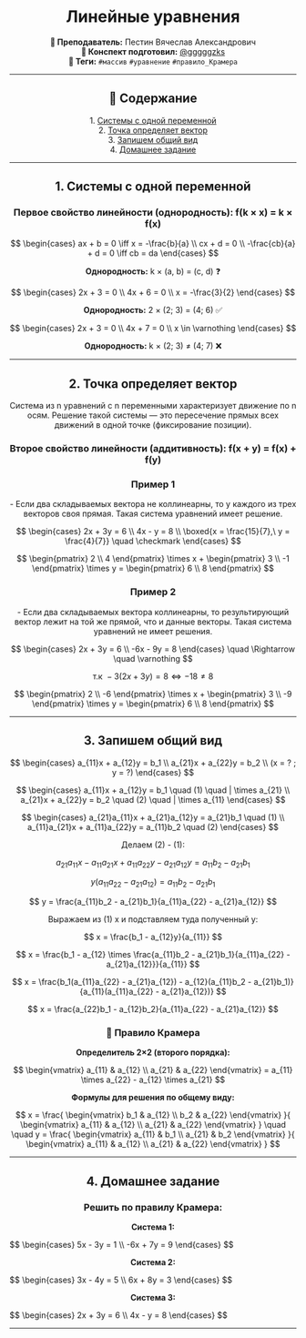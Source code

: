 <h1 align="center">Линейные уравнения</h1>

<p align="center">
<strong>🐙 Преподаватель:</strong> Пестин Вячеслав Александрович<br>
<strong>🦁 Конспект подготовил:</strong> <a href="https://t.me/gggggzks">@gggggzks</a><br>
<strong>🌴 Теги:</strong> <code>#массив</code> <code>#уравнение</code> <code>#правило_Крамера</code>
</p>

---

<h2 align="center">📑 Содержание</h2>
<p align="center">
1. <a href="#1-системы-с-одной-переменной">Системы с одной переменной</a><br>
2. <a href="#2-точка-определяет-вектор">Точка определяет вектор</a><br>
3. <a href="#3-запишем-общий-вид">Запишем общий вид</a><br>
4. <a href="#4-домашнее-задание">Домашнее задание</a>
</p>

---

<h2 align="center" id="1-системы-с-одной-переменной">1. Системы с одной переменной</h2>

<h3 align="center">Первое свойство линейности (однородность): f(k × x) = k × f(x)</h3>

$$
\begin{cases}
ax + b = 0 \iff x = -\frac{b}{a} \\
cx + d = 0 \\
-\frac{cb}{a} + d = 0 \iff cb = da
\end{cases}
$$

<p align="center"><strong>Однородность:</strong> k × (a, b) = (c, d) ❓</p>

$$
\begin{cases}
2x + 3 = 0 \\
4x + 6 = 0 \\
x = -\frac{3}{2}
\end{cases}
$$

<p align="center"><strong>Однородность:</strong> 2 × (2; 3) = (4; 6) ✅</p>

$$
\begin{cases}
2x + 3 = 0 \\
4x + 7 = 0 \\
x \in \varnothing
\end{cases}
$$

<p align="center"><strong>Однородность:</strong> k × (2; 3) ≠ (4; 7) ❌</p>

---

<h2 align="center" id="2-точка-определяет-вектор">2. Точка определяет вектор</h2>

<p align="center">
Система из n уравнений с n переменными характеризует движение по n осям. 
Решение такой системы — это пересечение прямых всех движений в одной точке (фиксирование позиции).
</p>

<h3 align="center">Второе свойство линейности (аддитивность): f(x + y) = f(x) + f(y)</h3>

<h3 align="center">Пример 1</h3>

<p align="center">
- Если два складываемых вектора не коллинеарны, то у каждого из трех векторов своя прямая. 
Такая система уравнений имеет решение.
</p>

$$
\begin{cases}
2x + 3y = 6 \\
4x - y = 8 \\
\boxed{x = \frac{15}{7},\ y = \frac{4}{7}} \quad \checkmark
\end{cases}
$$

$$
\begin{pmatrix}
2 \\
4
\end{pmatrix}
\times x + 
\begin{pmatrix}
3 \\
-1
\end{pmatrix}
\times y = 
\begin{pmatrix}
6 \\
8
\end{pmatrix}
$$

<h3 align="center">Пример 2</h3>

<p align="center">
- Если два складываемых вектора коллинеарны, то результирующий вектор лежит на той же прямой, 
что и данные векторы. Такая система уравнений не имеет решения.
</p>

$$
\begin{cases}
2x + 3y = 6 \\
-6x - 9y = 8
\end{cases}
\quad \Rightarrow \quad \varnothing
$$

$$\text{т.к } -3(2x + 3y) = 8 \iff -18 \neq 8$$

$$
\begin{pmatrix}
2 \\
-6
\end{pmatrix}
\times x + 
\begin{pmatrix}
3 \\
-9
\end{pmatrix}
\times y = 
\begin{pmatrix}
6 \\
8
\end{pmatrix}
$$

---

<h2 align="center" id="3-запишем-общий-вид">3. Запишем общий вид</h2>

$$
\begin{cases}
a_{11}x + a_{12}y = b_1 \\
a_{21}x + a_{22}y = b_2 \\
(x = ? ; y = ?)
\end{cases}
$$

$$
\begin{cases}
a_{11}x + a_{12}y = b_1 \quad (1) \quad | \times a_{21} \\
a_{21}x + a_{22}y = b_2 \quad (2) \quad | \times a_{11}
\end{cases}
$$

$$
\begin{cases}
a_{21}a_{11}x + a_{21}a_{12}y = a_{21}b_1 \quad (1) \\
a_{11}a_{21}x + a_{11}a_{22}y = a_{11}b_2 \quad (2)
\end{cases}
$$

<p align="center">Делаем (2) - (1):</p>

$$
a_{21}a_{11}x - a_{11}a_{21}x + a_{11}a_{22}y - a_{21}a_{12}y = a_{11}b_2 - a_{21}b_1
$$

$$
y(a_{11}a_{22} - a_{21}a_{12}) = a_{11}b_2 - a_{21}b_1
$$

$$
y = \frac{a_{11}b_2 - a_{21}b_1}{a_{11}a_{22} - a_{21}a_{12}}
$$

<p align="center">Выражаем из (1) x и подставляем туда полученный y:</p>

$$
x = \frac{b_1 - a_{12}y}{a_{11}}
$$

$$
x = \frac{b_1 - a_{12} \times \frac{a_{11}b_2 - a_{21}b_1}{a_{11}a_{22} - a_{21}a_{12}}}{a_{11}}
$$

$$
x = \frac{b_1(a_{11}a_{22} - a_{21}a_{12}) - a_{12}(a_{11}b_2 - a_{21}b_1)}{a_{11}(a_{11}a_{22} - a_{21}a_{12})}
$$

$$
x = \frac{a_{22}b_1 - a_{12}b_2}{a_{11}a_{22} - a_{21}a_{12}}
$$

<h3 align="center">🧮 Правило Крамера</h3>

<p align="center"><strong>Определитель 2×2 (второго порядка):</strong></p>

$$
\begin{vmatrix}
a_{11} & a_{12} \\
a_{21} & a_{22}
\end{vmatrix}
= a_{11} \times a_{22} - a_{12} \times a_{21}
$$

<p align="center"><strong>Формулы для решения по общему виду:</strong></p>

$$
x = \frac{
\begin{vmatrix}
b_1 & a_{12} \\
b_2 & a_{22}
\end{vmatrix}
}{
\begin{vmatrix}
a_{11} & a_{12} \\
a_{21} & a_{22}
\end{vmatrix}
}
\quad \quad
y = \frac{
\begin{vmatrix}
a_{11} & b_1 \\
a_{21} & b_2
\end{vmatrix}
}{
\begin{vmatrix}
a_{11} & a_{12} \\
a_{21} & a_{22}
\end{vmatrix}
}
$$

---

<h2 align="center" id="4-домашнее-задание">4. Домашнее задание</h2>

<h3 align="center">Решить по правилу Крамера:</h3>

<p align="center"><strong>Система 1:</strong></p>
<div>
$$
\begin{cases}
5x - 3y = 1 \\
-6x + 7y = 9
\end{cases}
$$
</div>

<p align="center"><strong>Система 2:</strong></p>
<div>
$$
\begin{cases}
3x - 4y = 5 \\
6x + 8y = 3
\end{cases}
$$
</div>

<p align="center"><strong>Система 3:</strong></p>
<div>
$$
\begin{cases}
2x + 3y = 6 \\
4x - y = 8
\end{cases}
$$
</div>

---
